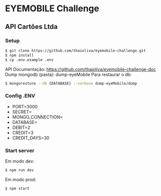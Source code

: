 # EYEMOBILE Challenge

## API Cartões Ltda

### Setup
```sh
$ git clone https://github.com/thaioliva/eyemobile-challenge.git
$ npm install
$ cp .env.example .env
```

API
Documentação: https://github.com/thaioliva/eyemobile-challenge-doc
Dump mongodb (pasta): dump-eyeMobile
Para restaurar o db:
```sh
$ mongorestore --db {DATABASE} --verbose dump-eyeMobile/dump
```

### Config .ENV
- PORT=3000
- SECRET=
- MONGO_CONNECTION=
- DATABASE=
- DEBIT=2
- CREDIT=3
- CREDIT_DAYS=30

### Start server
Em modo dev:
```sh
$ npm run dev
```
Em modo prod:
```sh
$ npm start
```

